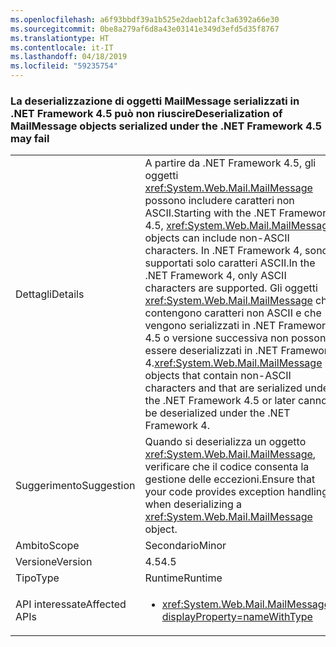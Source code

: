 ```yaml
---
ms.openlocfilehash: a6f93bbdf39a1b525e2daeb12afc3a6392a66e30
ms.sourcegitcommit: 0be8a279af6d8a43e03141e349d3efd5d35f8767
ms.translationtype: HT
ms.contentlocale: it-IT
ms.lasthandoff: 04/18/2019
ms.locfileid: "59235754"
---
```

### <a name="deserialization-of-mailmessage-objects-serialized-under-the-net-framework-45-may-fail"></a><span data-ttu-id="e425e-101">La deserializzazione di oggetti MailMessage serializzati in .NET Framework 4.5 può non riuscire</span><span class="sxs-lookup"><span data-stu-id="e425e-101">Deserialization of MailMessage objects serialized under the .NET Framework 4.5 may fail</span></span>

|   |   |
|---|---|
|<span data-ttu-id="e425e-102">Dettagli</span><span class="sxs-lookup"><span data-stu-id="e425e-102">Details</span></span>|<span data-ttu-id="e425e-103">A partire da .NET Framework 4.5, gli oggetti <xref:System.Web.Mail.MailMessage> possono includere caratteri non ASCII.</span><span class="sxs-lookup"><span data-stu-id="e425e-103">Starting with the .NET Framework 4.5, <xref:System.Web.Mail.MailMessage> objects can include non-ASCII characters.</span></span> <span data-ttu-id="e425e-104">In .NET Framework 4, sono supportati solo caratteri ASCII.</span><span class="sxs-lookup"><span data-stu-id="e425e-104">In the .NET Framework 4, only ASCII characters are supported.</span></span> <span data-ttu-id="e425e-105">Gli oggetti <xref:System.Web.Mail.MailMessage> che contengono caratteri non ASCII e che vengono serializzati in .NET Framework 4.5 o versione successiva non possono essere deserializzati in .NET Framework 4.</span><span class="sxs-lookup"><span data-stu-id="e425e-105"><xref:System.Web.Mail.MailMessage> objects that contain non-ASCII characters and that are serialized under the .NET Framework 4.5 or later cannot be deserialized under the .NET Framework 4.</span></span>|
|<span data-ttu-id="e425e-106">Suggerimento</span><span class="sxs-lookup"><span data-stu-id="e425e-106">Suggestion</span></span>|<span data-ttu-id="e425e-107">Quando si deserializza un oggetto <xref:System.Web.Mail.MailMessage>, verificare che il codice consenta la gestione delle eccezioni.</span><span class="sxs-lookup"><span data-stu-id="e425e-107">Ensure that your code provides exception handling when deserializing a <xref:System.Web.Mail.MailMessage> object.</span></span>|
|<span data-ttu-id="e425e-108">Ambito</span><span class="sxs-lookup"><span data-stu-id="e425e-108">Scope</span></span>|<span data-ttu-id="e425e-109">Secondario</span><span class="sxs-lookup"><span data-stu-id="e425e-109">Minor</span></span>|
|<span data-ttu-id="e425e-110">Versione</span><span class="sxs-lookup"><span data-stu-id="e425e-110">Version</span></span>|<span data-ttu-id="e425e-111">4.5</span><span class="sxs-lookup"><span data-stu-id="e425e-111">4.5</span></span>|
|<span data-ttu-id="e425e-112">Tipo</span><span class="sxs-lookup"><span data-stu-id="e425e-112">Type</span></span>|<span data-ttu-id="e425e-113">Runtime</span><span class="sxs-lookup"><span data-stu-id="e425e-113">Runtime</span></span>|
|<span data-ttu-id="e425e-114">API interessate</span><span class="sxs-lookup"><span data-stu-id="e425e-114">Affected APIs</span></span>|<ul><li><xref:System.Web.Mail.MailMessage?displayProperty=nameWithType></li></ul>|
